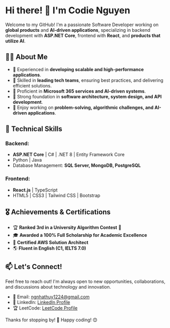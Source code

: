 # Hi there! 👋 I'm Codie Nguyen

Welcome to my GitHub! I'm a passionate Software Developer working on **global products** and **AI-driven applications**, specializing in backend development with **ASP.NET Core**, frontend with **React**, and **products that utilize AI**.

## 👨‍💻 About Me
- 🔹 Experienced in **developing scalable and high-performance applications**.
- 🔹 Skilled in **leading tech teams**, ensuring best practices, and delivering efficient solutions.
- 🔹 Proficient in **Microsoft 365 services and AI-driven systems**.
- 🔹 Strong foundation in **software architecture, system design, and API development**.
- 🔹 Enjoy working on **problem-solving, algorithmic challenges, and AI-driven applications**.

## 🚀 Technical Skills
### Backend:
- **ASP.NET Core** | C# | .NET 8 | Entity Framework Core
- Python | Java
- Database Management: **SQL Server, MongoDB, PostgreSQL**

### Frontend:
- **React.js** | TypeScript
- HTML5 | CSS3 | Tailwind CSS | Bootstrap

## 🎖️ Achievements & Certifications
- 🏆 **Ranked 3rd in a University Algorithm Contest** 🏅
- 🎓 **Awarded a 100% Full Scholarship for Academic Excellence**
- 📜 **Certified AWS Solution Architect**
- 🌎 **Fluent in English (C1, IELTS 7.0)**

## 📫 Let's Connect!
Feel free to reach out! I'm always open to new opportunities, collaborations, and discussions about technology and innovation.

- 📧 Email: ngnhathuy1224@gmail.com
- 💼 LinkedIn: [LinkedIn Profile](https://www.linkedin.com/in/codieglot/)
- 🏆 LeetCode: [LeetCode Profile](https://leetcode.com/u/ngnhathuy1224/)

Thanks for stopping by! 🚀 Happy coding! 😊

